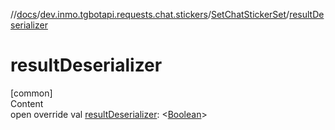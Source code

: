 //[docs](../../../index.md)/[dev.inmo.tgbotapi.requests.chat.stickers](../index.md)/[SetChatStickerSet](index.md)/[resultDeserializer](result-deserializer.md)



# resultDeserializer  
[common]  
Content  
open override val [resultDeserializer](result-deserializer.md): <[Boolean](https://kotlinlang.org/api/latest/jvm/stdlib/kotlin/-boolean/index.html)>  



